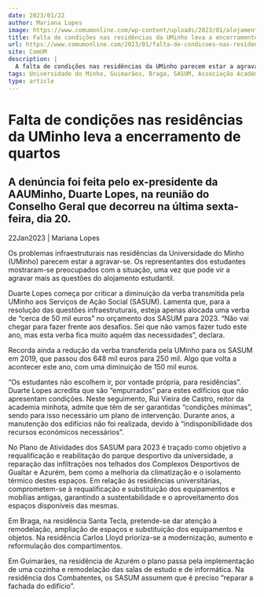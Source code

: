 ```yaml
---
date: 2023/01/22
author: Mariana Lopes
image: https://www.comumonline.com/wp-content/uploads/2023/01/alojamento.jpg
title: Falta de condições nas residências da UMinho leva a encerramento de quartos
url: https://www.comumonline.com/2023/01/falta-de-condicoes-nas-residencias-da-uminho-leva-a-encerramento-de-quartos/
site: ComUM
description: |
  A falta de condições nas residências da UMinho parecem estar a agravar-se. Duarte Lopes mostra-se preocupado com a situação.
tags: Universidade do Minho, Guimarães, Braga, SASUM, Associação Académica da Universidade do Minho, Rui Vieira de Castro, Residências Universitárias, Residência Carlos Lloyd, Santa Tecla, falta de condições, Combatentes, Duarte Lopes, Plano de Atividades dos SASUM, Residência Azurém
type: article
---
```



# Falta de condições nas residências da UMinho leva a encerramento de quartos

## A denúncia foi feita pelo ex-presidente da AAUMinho, Duarte Lopes, na reunião do Conselho Geral que decorreu na última sexta-feira, dia 20.

22Jan2023 | Mariana Lopes

Os problemas infraestruturais nas residências da Universidade do Minho (UMinho) parecem estar a agravar-se. Os representantes dos estudantes mostraram-se preocupados com a situação, uma vez que pode vir a agravar mais as questões do alojamento estudantil.

Duarte Lopes começa por criticar a diminuição da verba transmitida pela UMinho aos Serviços de Ação Social (SASUM). Lamenta que, para a resolução das questões infraestruturais, esteja apenas alocada uma verba de “cerca de 50 mil euros” no orçamento dos SASUM para 2023. “Não vai chegar para fazer frente aos desafios. Sei que não vamos fazer tudo este ano, mas esta verba fica muito aquém das necessidades”, declara.

Recorda ainda a redução da verba transferida pela UMinho para os SASUM em 2019, que passou dos 648 mil euros para 250 mil. Algo que volta a acontecer este ano, com uma diminuição de 150 mil euros.

“Os estudantes não escolhem ir, por vontade própria, para residências”. Duarte Lopes acredita que são “empurrados” para estes edifícios que não apresentam condições. Neste seguimento, Rui Vieira de Castro, reitor da academia minhota, admite que têm de ser garantidas “condições mínimas”, sendo para isso necessário um plano de intervenção. Durante anos, a manutenção dos edifícios não foi realizada, devido à “indisponibilidade dos recursos económicos necessários”.

No Plano de Atividades dos SASUM para 2023 é traçado como objetivo a requalificação e reabilitação do parque desportivo da universidade, a reparação das infiltrações nos telhados dos Complexos Desportivos de Gualtar e Azurém, bem como a melhoria da climatização e o isolamento térmico destes espaços. Em relação às residências universitárias, comprometem-se à requalificação e substituição dos equipamentos e mobílias antigas, garantindo a sustentabilidade e o aproveitamento dos espaços disponíveis das mesmas.

Em Braga, na residência Santa Tecla, pretende-se dar atenção à remodelação, ampliação de espaços e substituição dos equipamentos e objetos. Na residência Carlos LIoyd prioriza-se a modernização, aumento e reformulação dos compartimentos.

Em Guimarães, na residência de Azurém o plano passa pela implementação de uma cozinha e remodelação das salas de estudo e de informática. Na residência dos Combatentes, os SASUM assumem que é preciso “reparar a fachada do edifício”.
